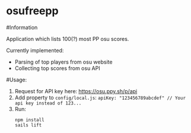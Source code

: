 # osufreepp

#Information

Application which lists 100(?) most PP osu scores.

Currently implemented:

* Parsing of top players from osu website
* Collecting top scores from osu API

#Usage:

1. Request for API key here: https://osu.ppy.sh/p/api
2. Add property to `config/local.js`:
    `apiKey: "123456789abcdef" // Your api key instead of 123...`
3. Run:
    ```
    npm install
    sails lift
    ```
